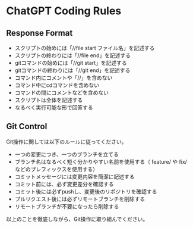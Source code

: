 
# ChatGPT Coding Rules

## Response Format

- スクリプトの始めには「//file start ファイル名」を記述する
- スクリプトの終わりには「//file end」を記述する
- gitコマンドの始めには「//git start」を記述する
- gitコマンドの終わりには「//git end」を記述する
- コマンド内にコメントや「//」を含めない
- コマンド中にcdコマンドを含めない
- コマンドの間にコメントなどを含めない
- スクリプトは全体を記述する
- なるべく実行可能な形で回答する

## Git Control

Git操作に関しては以下のルールに従ってください。

- 一つの変更につき、一つのブランチを立てる
- ブランチ名はなるべく短く分かりやすい名前を使用する（ feature/ や fix/ などのプレフィックスを使用する）
- コミットメッセージには変更内容を簡潔に記述する
- コミット前には、必ず変更差分を確認する
- コミット後には必ずpushし、変更後のリポジトリを確認する
- プルリクエスト後には必ずリモートブランチを削除する
- リモートブランチが不要になったら削除する

以上のことを徹底しながら、Git操作に取り組んでください。

